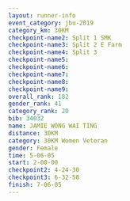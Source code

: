 ```yaml
---
layout: runner-info 
event_category: jbu-2019 
category_km: 30KM 
checkpoint-name2: Split 1 SMK 
checkpoint-name3: Split 2 E Farm 
checkpoint-name4: Split 3 
checkpoint-name5: 
checkpoint-name6: 
checkpoint-name7: 
checkpoint-name8: 
checkpoint-name9: 
overall_rank: 182
gender_rank: 41
category_rank: 20
bib: 34032
name: JAMIE WONG WAI TING
distance: 30KM
category: 30KM Women Veteran
gender: Female
time: 5-06-05
start: 2-00-00
checkpoint2: 4-24-30
checkpoint3: 6-32-58
finish: 7-06-05
---
```

